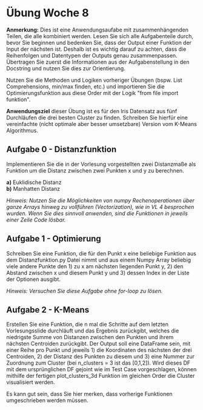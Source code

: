 # Übung Woche 8

**Anmerkung:**
Dies ist eine Anwendungsaufabe mit zusammenhängenden Teilen, die alle kombiniert werden. 
Lesen Sie sich alle Aufgabenteile durch, bevor Sie beginnen und bedenken Sie, dass der Output einer Funktion der Input der nächsten ist. Deshalb
ist es wichtig darauf zu achten, dass die Reihenfolgen und Datentypen der Outputs genau zusammenpassen. 
Übertragen Sie zuerst die Informationen aus der Aufgabenstellung in den Docstring
und nutzen Sie dies zur Orientierung.

Nutzen Sie die Methoden und Logiken vorheriger Übungen
(bspw. List Comprehensions, min/max finden, etc.) und importieren Sie die Optimierungsfunktion aus diese Order mit der
Logik "from file import funktion".


**Anwendungsziel** dieser Übung ist es für den Iris Datensatz aus fünf Durchläufen die drei besten Cluster zu finden. Schreiben Sie
hierfür eine vereinfachte (nicht optimale aber besser umsetzbare) Version vom K-Means Algorithmus. 
## Aufgabe 0 - Distanzfunktion

Implementieren Sie die in der Vorlesung vorgestellten zwei Distanzmaße als Funktion um die Distanz zwischen zwei Punkten x und y zu berechnen.  

**a)** Euklidische Distanz  
**b)** Manhatten Distanz  


*Hinweis: Nutzen Sie die Möglichkeiten von numpy Rechenoperationen über ganze
Arrays hinweg zu vollführen (Vectorization), wie in VL 4 besprochen wurden. Wenn Sie dies
sinnvoll anwenden, sind die Funktionen in jeweils einer Zeile Code lösbar.*

## Aufgabe 1 - Optimierung
Schreiben Sie eine Funktion, die für den Punkt x eine beliebige Funktion aus dem Distanzfunktion.py Datei nimmt und
aus einem Numpy Array beliebig viele andere Punkte den 1) zu x am nächsten liegenden Punkt y, 2) den Abstand zwischen x
und diesem Punkt y und 3) dessen Index in der Liste der Optionen ausgibt.

*Hinweis: Versuchen Sie diese Aufgabe ohne for-loop zu lösen.*


## Aufgabe 2 - K-Means

Erstellen Sie eine Funktion, die n mal die Schritte auf dem letzten Vorlesungsslide durchläuft 
und das Ergebnis zurückgibt, welches die niedrigste Summe von Distanzen zwischen den Punkten und ihrem nächsten 
Centroiden zurückgibt. Der Output soll eine DataFrame sein, mit einer Reihe pro Punkt
und jeweils 1) die Koordinaten des nächsten der drei Centroiden, 2) der Distanz des Punkten zu diesem und 3) eine Nummer zur Zuordnung
zum Cluster (bei n_clusters = 3 ist das [0,1,2]). Wird dieses DF mit dem ursprünglichen DF gejoint wie im Test Case
vorgeschlagen, können mithilfe der fertigen plot_clusters_3d Funktion im gleichen Order die Cluster visualisiert werden.

Es kann gut sein, dass Sie hier merken, dass vorherige Funktionen umgeschrieben werden müssen.
